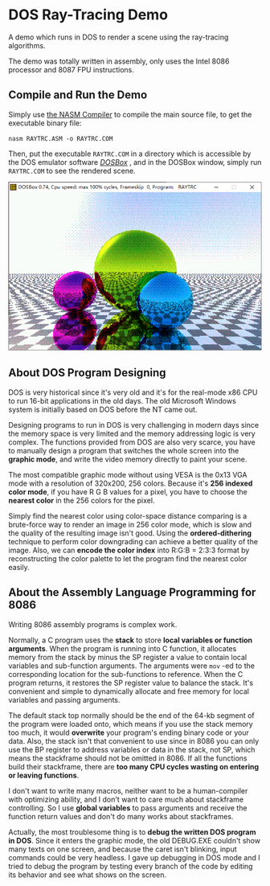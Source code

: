 # DOS Ray-Tracing Demo

A demo which runs in DOS to render a scene using the ray-tracing algorithms.

The demo was totally written in assembly, only uses the Intel 8086 processor and 8087 FPU instructions.

## Compile and Run the Demo

Simply use [the NASM Compiler](https://nasm.us/) to compile the main source file, to get the executable binary file:

    nasm RAYTRC.ASM -o RAYTRC.COM

Then, put the executable `RAYTRC.COM` in a directory which is accessible by the DOS emulator software [*DOSBox*](https://www.dosbox.com/) , and in the DOSBox window, simply run `RAYTRC.COM` to see the rendered scene.

![The demo screenshot](screenshot.png)

## About DOS Program Designing

DOS is very historical since it's very old and it's for the real-mode x86 CPU to run 16-bit applications in the old days. The old Microsoft Windows system is initially based on DOS before the NT came out.

Designing programs to run in DOS is very challenging in modern days since the memory space is very limited and the memory addressing logic is very complex. The functions provided from DOS are also very scarce, you have to manually design a program that switches the whole screen into the **graphic mode**, and write the video memory directly to paint your scene.

The most compatible graphic mode without using VESA is the 0x13 VGA mode with a resolution of 320x200, 256 colors. Because it's **256 indexed color mode**, if you have R G B values for a pixel, you have to choose the **nearest color** in the 256 colors for the pixel.

Simply find the nearest color using color-space distance comparing is a brute-force way to render an image in 256 color mode, which is slow and the quality of the resulting image isn't good. Using the **ordered-dithering** technique to perform color downgrading can achieve a better quality of the image. Also, we can **encode the color index** into R:G:B = 2:3:3 format by reconstructing the color palette to let the program find the nearest color easily.

## About the Assembly Language Programming for 8086

Writing 8086 assembly programs is complex work.

Normally, a C program uses the **stack** to store **local variables or function arguments**. When the program is running into C function, it allocates memory from the stack by minus the SP register a value to contain local variables and sub-function arguments. The arguments were `mov` -ed to the corresponding location for the sub-functions to reference. When the C program returns, it restores the SP register value to balance the stack. It's convenient and simple to dynamically allocate and free memory for local variables and passing arguments.

The default stack top normally should be the end of the 64-kb segment of the program were loaded onto, which means if you use the stack memory too much, it would **overwrite** your program's ending binary code or your data. Also, the stack isn't that convenient to use since in 8086 you can only use the BP register to address variables or data in the stack, not SP, which means the stackframe should not be omitted in 8086. If all the functions build their stackframe, there are **too many CPU cycles wasting on entering or leaving functions**.

I don't want to write many macros, neither want to be a human-compiler with optimizing ability, and I don't want to care much about stackframe controlling. So I use **global variables** to pass arguments and receive the function return values and don't do many works about stackframes.

Actually, the most troublesome thing is to **debug the written DOS program in DOS**. Since it enters the graphic mode, the old DEBUG.EXE couldn't show many texts on one screen, and because the caret isn't blinking, input commands could be very headless. I gave up debugging in DOS mode and I tried to debug the program by testing every branch of the code by editing its behavior and see what shows on the screen.




